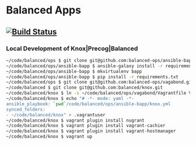 # Balanced Apps

## [![Build Status](https://travis-ci.org/balanced-ops/ansible-bapp.svg)](https://travis-ci.org/balanced-ops/ansible-bapp)

### Local Development of Knox|Precog|Balanced

```bash
~/code/balanced/ops $ git clone git@github.com:balanced-ops/ansible-bapp.git
~/code/balanced/ops/ansible-bapp $ ansible-galaxy install -r requirements.yml -p $(pwd)/roles --force
~/code/balanced/ops/ansible-bapp $ mkvirtualenv bapp
~/code/balanced/ops/ansible-bapp $ pip install -r requirements.txt
~/code/balanced/ops $ git clone git@github.com:balanced-ops/vagabond.git
~/code/balanced $ git clone git@github.com:balanced/knox.git
~/code/balanced/knox $ ln -s ~/code/balanced/ops/vagabond/Vagrantfile Vagrantfile
~/code/balanced/knox $ echo "# -*- mode: yaml -*-
ansible_playbook: `pwd`/code/balanced/ops/ansible-bapp/knox.yml
synced_folders:
- ~/code/balanced/knox" > .vagrantuser
~/code/balanced/knox $ vagrant plugin install nugrant
~/code/balanced/knox $ vagrant plugin install vagrant-cachier
~/code/balanced/knox $ vagrant plugin install vagrant-hostmanager
~/code/balanced/knox $ vagrant up
```
